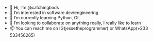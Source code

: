 - 👋 Hi, I’m @catchingbods
- 👀 I’m interested in software dev/engineering
- 🌱 I’m currently learning Python, Git
- 💞️ I’m looking to collaborate on anything really, I really like to learn
- 📫 You can reach me on IG(jessetheprogrammer) or WhatsApp(+233 533456265)


